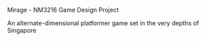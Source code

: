 Mirage - NM3216 Game Design Project

An alternate-dimensional platformer game set in the very depths of Singapore